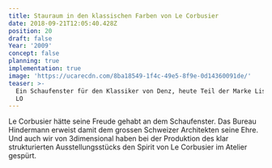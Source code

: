 ```yaml
---
title: Stauraum in den klassischen Farben von Le Corbusier
date: 2018-09-21T12:05:40.428Z
position: 20
draft: false
Year: '2009'
concept: false
planning: true
implementation: true
image: 'https://ucarecdn.com/8ba18549-1f4c-49e5-8f9e-0d14360091de/'
teaser: >-
  Ein Schaufenster für den Klassiker von Denz, heute Teil der Marke Lista Office
  LO
---
```

Le Corbusier hätte seine Freude gehabt an dem Schaufenster. Das Bureau Hindermann erweist damit dem grossen Schweizer Architekten seine Ehre. Und auch wir von 3dimensional haben bei der Produktion des klar strukturierten Ausstellungsstücks den Spirit von Le Corbusier im Atelier gespürt.
